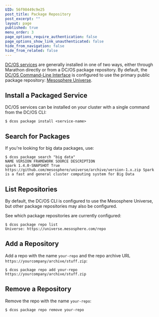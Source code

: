 ```yaml
---
UID: 56f98449c9e25
post_title: Package Repository
post_excerpt: ""
layout: page
published: true
menu_order: 3
page_options_require_authentication: false
page_options_show_link_unauthenticated: false
hide_from_navigation: false
hide_from_related: false
---
```

[DC/OS services][1] are generally installed in one of two ways, either through Marathon directly or from a DC/OS package repository. By default, the [DC/OS Command-Line Interface][2] is configured to use the primary public package repository: [Mesosphere Universe][1].

## Install a Packaged Service

DC/OS services can be installed on your cluster with a single command from the DC/OS CLI:

    $ dcos package install <service-name>


## Search for Packages

If you're looking for big data packages, use:

    $ dcos package search "big data"
    NAME VERSION FRAMEWORK SOURCE DESCRIPTION
    spark 1.4.0-SNAPSHOT True https://github.com/mesosphere/universe/archive/version-1.x.zip Spark is a fast and general cluster computing system for Big Data


## List Repositories

By default, the DC/OS CLI is configured to use the Mesosphere Universe, but other package repositories may also be configured.

See which package repositories are currently configured:

    $ dcos package repo list
    Universe: https://universe.mesosphere.com/repo


## Add a Repository

Add a repo with the name `your-repo` and the repo archive URL `https://yourcompany/archive/stuff.zip`:

    $ dcos package repo add your-repo https://yourcompany/archive/stuff.zip


## Remove a Repository

Remove the repo with the name `your-repo`:

    $ dcos package repo remove your-repo

 [1]: /usage/services/
 [2]: /usage/cli/